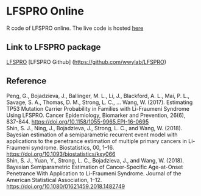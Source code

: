 # LFSPRO Online
R code of LFSPRO online.
The live code is hosted [here](https://gangpeng.shinyapps.io/LFSPRO/)

## Link to LFSPRO package
[LFSPRO](https://github.com/wwylab/LFSPRO)
[LFSPRO Github] (https://github.com/wwylab/LFSPRO)

## Reference
Peng, G., Bojadzieva, J., Ballinger, M. L., Li, J., Blackford, A. L., Mai, P. L., Savage, S. A., Thomas, D. M., Strong, L. C., … Wang, W. (2017). Estimating TP53 Mutation Carrier Probability in Families with Li-Fraumeni Syndrome Using LFSPRO. Cancer Epidemiology, Biomarker and Prevention, 26(6), 837-844. https://doi.org/10.1158/1055-9965.EPI-16-0695  
Shin, S. J., Ning, J., Bojadzieva, J., Strong, L. C., and Wang, W. (2018). Bayesian estimation of a semiparametric recurrent event model with applications to the penetrance estimation of multiple primary cancers in Li-Fraumeni syndrome. Biostatistics, 00, 1–16. https://doi.org/10.1093/biostatistics/kxy066  
Shin, S. J., Yuan, Y., Strong, L. C., Bojadzieva, J., and Wang, W. (2018). Bayesian Semiparametric Estimation of Cancer-Specific Age-at-Onset Penetrance With Application to Li-Fraumeni Syndrome. Journal of the American Statistical Association, 1–12. https://doi.org/10.1080/01621459.2018.1482749

